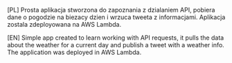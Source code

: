 [PL]
Prosta aplikacja stworzona do zapoznania z dzialaniem API, pobiera dane o pogodzie na biezacy dzien i wrzuca tweeta z informacjami. Aplikacja zostala zdeployowana na AWS Lambda.

[EN]
Simple app created to learn working with API requests, it pulls the data about the weather for a current day and publish a tweet with a weather info. The application was deployed in AWS Lambda.
